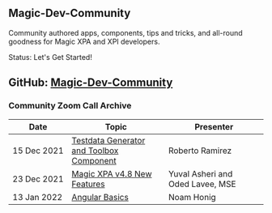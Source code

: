 ## Magic-Dev-Community


Community authored apps, components, tips and tricks, and all-round goodness for Magic XPA and XPI developers.

Status: Let's Get Started!

GitHub: [Magic-Dev-Community](https://github.com/Magic-Dev-Community)
---

### Community Zoom Call Archive

<table class="table table-bordered">
  <thead class="thead-light">
    <tr>
      <th>Date</th>
      <th>Topic</th>
      <th>Presenter</th>
    </tr>
  </thead>
  <tbody>
    <tr>
      <td><nobr>15 Dec 2021</nobr></td><td>
      <a href="https://ln5.sync.com/dl/0b7f077b0/jsphwvg5-gzxvhhha-ycbnergp-tdyftnfa/view/default/10773066690006" target="_blank">Testdata Generator and Toolbox Component</a></td>
      <td><nobr>Roberto Ramirez</nobr></td>
    </tr>
    <tr>
      <td><nobr>23 Dec 2021</nobr></td><td>
      <a href="https://drive.google.com/file/d/1rmWaMq5vU5eF5v5x_yoSrt8pem-B5e6W/view" target="_blank">Magic XPA v4.8 New Features</a></td>
      <td><nobr>Yuval Asheri</nobr> and <nobr>Oded Lavee, MSE</nobr></td>
    </tr>
    <tr>
      <td><nobr>13 Jan 2022</nobr></td><td>
      <a href="https://drive.google.com/file/d/1ikeRswyUjWENojOTxNCwTFZ1yw6wnn_Y/view" target="_blank">Angular Basics</a></td>
      <td><nobr>Noam Honig</nobr></td>
    </tr>
  </tbody>
</table>
